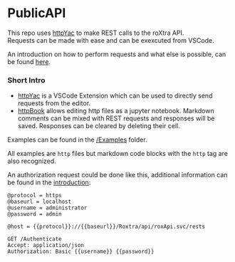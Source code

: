 # PublicAPI

This repo uses [httpYac](https://httpyac.github.io) to make REST calls to the roXtra API.  
Requests can be made with ease and can be exexcuted from VSCode.  
  
An introduction on how to perform requests and what else is possible, can be found [here](./Introduction.http).

### Short Intro

* [httpYac](https://marketplace.visualstudio.com/items?itemName=anweber.vscode-httpyac) is a VSCode Extension which can be used to directly send requests from the editor.
* [httpBook](https://marketplace.visualstudio.com/items?itemName=anweber.httpbook) allows editing http files as a jupyter notebook. Markdown comments can be mixed with REST requests and responses will be saved. Responses can be cleared by deleting their cell.

Examples can be found in the [/Examples](/Examples) folder.  

All examples are `http` files but markdown code blocks with the `http` tag are also recognized.


An authorization request could be done like this, additional information can be found in the [introduction](./Introduction.http):

```http
@protocol = https
@baseurl = localhost
@username = administrator
@password = admin

@host = {{protocol}}://{{baseurl}}/Roxtra/api/roxApi.svc/rests

GET /Authenticate
Accept: application/json
Authorization: Basic {{username}} {{password}}
```